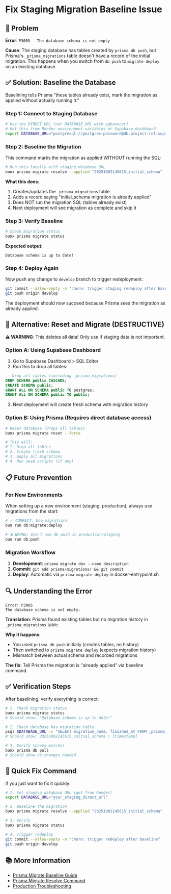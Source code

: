 # Fix Staging Migration Baseline Issue

## 🚨 Problem

**Error**: `P3005 - The database schema is not empty`

**Cause**: The staging database has tables created by `prisma db push`, but Prisma's `_prisma_migrations` table doesn't have a record of the initial migration. This happens when you switch from `db push` to `migrate deploy` on an existing database.

## ✅ Solution: Baseline the Database

Baselining tells Prisma "these tables already exist, mark the migration as applied without actually running it."

### Step 1: Connect to Staging Database

```bash
# Use the DIRECT_URL (not DATABASE_URL with pgbouncer)
# Get this from Render environment variables or Supabase dashboard
export DATABASE_URL="postgresql://postgres:password@db.project-ref.supabase.co:5432/postgres?schema=public"
```

### Step 2: Baseline the Migration

This command marks the migration as applied WITHOUT running the SQL:

```bash
# Run this locally with staging database URL
bunx prisma migrate resolve --applied "20251002145615_initial_schema"
```

**What this does**:
1. Creates/updates the `_prisma_migrations` table
2. Adds a record saying "initial_schema migration is already applied"
3. Does NOT run the migration SQL (tables already exist)
4. Next deployment will see migration as complete and skip it

### Step 3: Verify Baseline

```bash
# Check migration status
bunx prisma migrate status
```

**Expected output**:
```
Database schema is up to date!
```

### Step 4: Deploy Again

Now push any change to `develop` branch to trigger redeployment:

```bash
git commit --allow-empty -m "chore: trigger staging redeploy after baseline"
git push origin develop
```

The deployment should now succeed because Prisma sees the migration as already applied.

## 🔄 Alternative: Reset and Migrate (DESTRUCTIVE)

**⚠️ WARNING**: This deletes all data! Only use if staging data is not important.

### Option A: Using Supabase Dashboard

1. Go to Supabase Dashboard > SQL Editor
2. Run this to drop all tables:

```sql
-- Drop all tables (including _prisma_migrations)
DROP SCHEMA public CASCADE;
CREATE SCHEMA public;
GRANT ALL ON SCHEMA public TO postgres;
GRANT ALL ON SCHEMA public TO public;
```

3. Next deployment will create fresh schema with migration history

### Option B: Using Prisma (Requires direct database access)

```bash
# Reset database (drops all tables)
bunx prisma migrate reset --force

# This will:
# 1. Drop all tables
# 2. Create fresh schema
# 3. Apply all migrations
# 4. Run seed scripts (if any)
```

## 📋 Future Prevention

### For New Environments

When setting up a new environment (staging, production), always use migrations from the start:

```bash
# ✅ CORRECT: Use migrations
bun run db:migrate:deploy

# ❌ WRONG: Don't use db push in production/staging
bun run db:push
```

### Migration Workflow

1. **Development**: `prisma migrate dev --name description`
2. **Commit**: `git add prisma/migrations/ && git commit`
3. **Deploy**: Automatic via `prisma migrate deploy` in docker-entrypoint.sh

## 🔍 Understanding the Error

```
Error: P3005
The database schema is not empty.
```

**Translation**: Prisma found existing tables but no migration history in `_prisma_migrations` table.

**Why it happens**:
- You used `prisma db push` initially (creates tables, no history)
- Then switched to `prisma migrate deploy` (expects migration history)
- Mismatch between actual schema and recorded migrations

**The fix**: Tell Prisma the migration is "already applied" via baseline command.

## ✅ Verification Steps

After baselining, verify everything is correct:

```bash
# 1. Check migration status
bunx prisma migrate status
# Should show: "Database schema is up to date!"

# 2. Check database has migration table
psql $DATABASE_URL -c "SELECT migration_name, finished_at FROM _prisma_migrations;"
# Should show: 20251002145615_initial_schema | [timestamp]

# 3. Verify schema matches
bunx prisma db pull
# Should show no changes needed
```

## 🎯 Quick Fix Command

If you just want to fix it quickly:

```bash
# 1. Set staging database URL (get from Render)
export DATABASE_URL="your_staging_direct_url"

# 2. Baseline the migration
bunx prisma migrate resolve --applied "20251002145615_initial_schema"

# 3. Verify
bunx prisma migrate status

# 4. Trigger redeploy
git commit --allow-empty -m "chore: trigger redeploy after baseline"
git push origin develop
```

## 📚 More Information

- [Prisma Migrate Baseline Guide](https://www.prisma.io/docs/guides/migrate/production-troubleshooting#baseline-your-production-environment)
- [Prisma Migrate Resolve Command](https://www.prisma.io/docs/reference/api-reference/command-reference#migrate-resolve)
- [Production Troubleshooting](https://www.prisma.io/docs/guides/migrate/production-troubleshooting)
